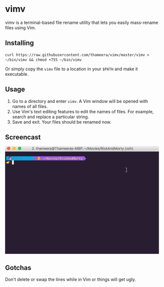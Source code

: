 # vimv

vimv is a terminal-based file rename utility that lets you easily mass-rename files using Vim.

## Installing

```
curl https://raw.githubusercontent.com/thameera/vimv/master/vimv > ~/bin/vimv && chmod +755 ~/bin/vimv
```

Or simply copy the `vimv` file to a location in your `$PATH` and make it executable.

## Usage

1. Go to a directory and enter `vimv`. A Vim window will be opened with names of all files.
2. Use Vim's text editing features to edit the names of files. For example, search and replace a particular string.
3. Save and exit. Your files should be renamed now.

## Screencast

![alt text](screencast.gif "vimv in action")

## Gotchas

Don't delete or swap the lines while in Vim or things will get ugly.
